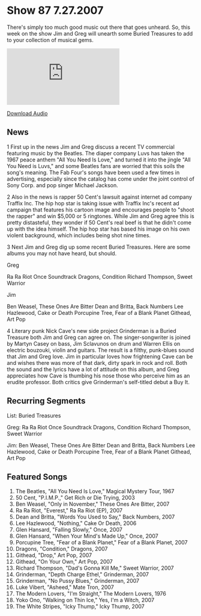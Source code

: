 # Show 87 7.27.2007
There's simply too much good music out there that goes unheard. So, this week on the show Jim and Greg will unearth some Buried Treasures to add to your collection of musical gems.

![main image](http://www.soundopinions.org/main%20image/x.php)

[Download Audio](http://audio.soundopinions.org/streams/2007/07/so_20070727.m3u)

## News
1 First up in the news Jim and Greg discuss a recent TV commercial featuring music by the Beatles. The diaper company Luvs has taken the 1967 peace anthem "All You Need Is Love," and turned it into the jingle "All You Need is Luvs," and some Beatles fans are worried that this soils the song's meaning. The Fab Four's songs have been used a few times in advertising, especially since the catalog has come under the joint control of Sony Corp. and pop singer Michael Jackson.

2 Also in the news is rapper 50 Cent's lawsuit against internet ad company Traffix Inc. The hip hop star is taking issue with Traffix Inc's recent ad campaign that features his cartoon image and encourages people to "shoot the rapper" and win $5,000 or 5 ringtones. While Jim and Greg agree this is pretty distasteful, they wonder if 50 Cent's real beef is that he didn't come up with the idea himself. The hip hop star has based his image on his own violent background, which includes being shot nine times.

3 Next Jim and Greg dig up some recent Buried Treasures. Here are some albums you may not have heard, but should.

Greg

Ra Ra Riot
Once Soundtrack
Dragons, Condition
Richard Thompson, Sweet Warrior

Jim

Ben Weasel, These Ones Are Bitter
Dean and Britta, Back Numbers
Lee Hazlewood, Cake or Death
Porcupine Tree, Fear of a Blank Planet
Githead, Art Pop

4 Literary punk Nick Cave's new side project Grinderman is a Buried Treasure both Jim and Greg can agree on. The singer-songwriter is joined by Martyn Casey on bass, Jim Sclavunos on drum and Warren Ellis on electric bouzouki, violin and guitars. The result is a filthy, punk-blues sound that Jim and Greg love. Jim in particular loves how frightening Cave can be and wishes there was more of that dark, dirty spark in rock and roll. Both the sound and the lyrics have a lot of attitude on this album, and Greg appreciates how Cave is thumbing his nose those who perceive him as an erudite professor. Both critics give Grinderman's self-titled debut a Buy It.

## Recurring Segments
List: Buried Treasures 

Greg:
Ra Ra Riot
Once Soundtrack
Dragons, Condition
Richard Thompson, Sweet Warrior

Jim:
Ben Weasel, These Ones Are Bitter
Dean and Britta, Back Numbers
Lee Hazlewood, Cake or Death
Porcupine Tree, Fear of a Blank Planet
Githead, Art Pop

## Featured Songs
1. The Beatles, "All You Need Is Love," Magical Mystery Tour, 1967
2. 50 Cent, "P.I.M.P.," Get Rich or Die Trying, 2003
3. Ben Weasel, "Only in November," These Ones Are Bitter, 2007
4. Ra Ra Riot, "Everest," Ra Ra Riot (EP), 2007
5. Dean and Britta, "Words You Used to Say," Back Numbers, 2007
6. Lee Hazlewood, "Nothing," Cake Or Death, 2006
7. Glen Hansard, "Falling Slowly," Once, 2007
8. Glen Hansard, "When Your Mind's Made Up," Once, 2007
9. Porcupine Tree, "Fear of a Blank Planet," Fear of a Blank Planet, 2007
10. Dragons, "Condition," Dragons, 2007
11. Githead, "Drop," Art Pop, 2007
12. Githead, "On Your Own," Art Pop, 2007
13. Richard Thompson, "Dad's Gonna Kill Me," Sweet Warrior, 2007
14. Grinderman, "Depth Charge Ethel," Grinderman, 2007
15. Grinderman, "No Pussy Blues," Grinderman, 2007
16. Luke Vibert, "Asheed," Mate Tron, 2007
17. The Modern Lovers, "I'm Straight," The Modern Lovers, 1976
18. Yoko Ono, "Walking on Thin Ice," Yes, I'm a Witch, 2007
19. The White Stripes, "Icky Thump," Icky Thump, 2007
